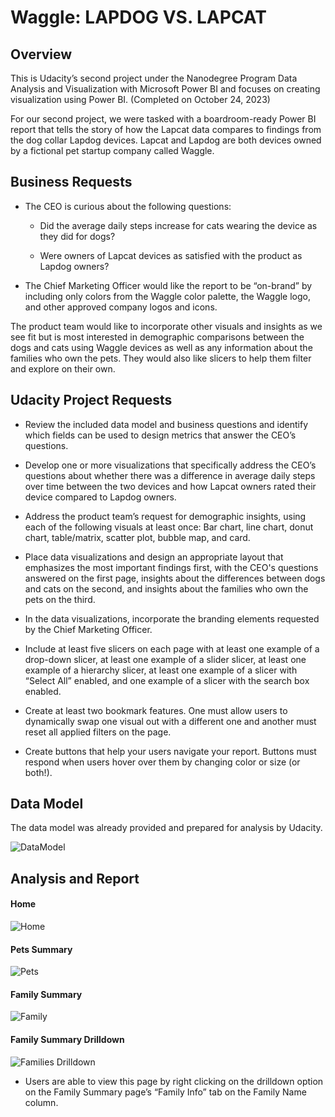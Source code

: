 # Waggle: LAPDOG VS. LAPCAT 

## Overview 

This is Udacity’s second project under the Nanodegree Program Data Analysis and Visualization with Microsoft Power BI and focuses on creating visualization using Power BI. (Completed on October 24, 2023) 

For our second project, we were tasked with a boardroom-ready Power BI report that tells the story of how the Lapcat data compares to findings from the dog collar Lapdog devices. Lapcat and Lapdog are both devices owned by a fictional pet startup company called Waggle. 

## Business Requests 

- The CEO is curious about the following questions: 

  - Did the average daily steps increase for cats wearing the device as they did for dogs? 

  - Were owners of Lapcat devices as satisfied with the product as Lapdog owners? 

- The Chief Marketing Officer would like the report to be “on-brand” by including only colors from the Waggle color palette, the Waggle logo, and other approved company logos and icons. 

The product team would like to incorporate other visuals and insights as we see fit but is most interested in demographic comparisons between the dogs and cats using Waggle devices as well as any information about the families who own the pets. They would also like slicers to help them filter and explore on their own. 

 
## Udacity Project Requests 

- Review the included data model and business questions and identify which fields can be used to design metrics that answer the CEO’s questions.  

- Develop one or more visualizations that specifically address the CEO’s questions about whether there was a difference in average daily steps over time between the two devices and how Lapcat owners rated their device compared to Lapdog owners. 

- Address the product team’s request for demographic insights, using each of the following visuals at least once: Bar chart, line chart, donut chart, table/matrix, scatter plot, bubble map, and card. 

- Place data visualizations and design an appropriate layout that emphasizes the most important findings first, with the CEO's questions answered on the first page, insights about the differences between dogs and cats on the second, and insights about the families who own the pets on the third. 

- In the data visualizations, incorporate the branding elements requested by the Chief Marketing Officer. 

- Include at least five slicers on each page with at least one example of a drop-down slicer, at least one example of a slider slicer, at least one example of a hierarchy slicer, at least one example of a slicer with “Select All” enabled, and one example of a slicer with the search box enabled. 

- Create at least two bookmark features. One must allow users to dynamically swap one visual out with a different one and another must reset all applied filters on the page. 

- Create buttons that help your users navigate your report. Buttons must respond when users hover over them by changing color or size (or both!). 

 
## Data Model 

The data model was already provided and prepared for analysis by Udacity. 

![DataModel](https://github.com/cooljade007/Waggle/assets/42302130/34a1dc28-8c9b-4bd5-a88c-a6e464c2e717)

## Analysis and Report 

#### Home 

 ![Home](https://github.com/cooljade007/Waggle/assets/42302130/b3e47262-e46e-4476-888d-2923787409ea)

#### Pets Summary 

![Pets](https://github.com/cooljade007/Waggle/assets/42302130/6c966f3c-229c-47c9-b9eb-f63d55679115)

 #### Family Summary 

 ![Family](https://github.com/cooljade007/Waggle/assets/42302130/a5207fcc-94d4-4814-93f3-eb0a30e04308)

#### Family Summary Drilldown 

 ![Families Drilldown](https://github.com/cooljade007/Waggle/assets/42302130/7f4ffd64-32e2-4b5c-a233-23bfc46d94bf)

- Users are able to view this page by right clicking on the drilldown option on the Family Summary page’s “Family Info” tab on the Family Name column. 
 
